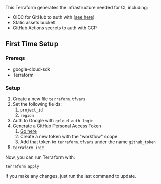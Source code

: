 This Terraform generates the infrastructure needed for CI, including:

- OIDC for GitHub to auth with ([see here](https://github.com/google-github-actions/auth#setup))
- Static assets bucket
- GitHub Actions secrets to auth with GCP

## First Time Setup

### Prereqs

- google-cloud-sdk
- Terraform

### Setup

1. Create a new file `terraform.tfvars`
2. Set the following fields:
   1. `project_id`
   2. `region`
3. Auth to Google with `gcloud auth login`
4. Generate a GitHub Personal Access Token
   1. [Go here](https://github.com/settings/tokens)
   2. Create a new token with the "workflow" scope
   3. Add that token to `terraform.tfvars` under the name `github_token`
5. `terraform init`

Now, you can run Terraform with:

```sh
terraform apply
```

If you make any changes, just run the last command to update.
